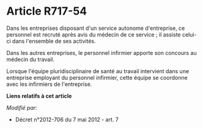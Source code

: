 # Article R717-54

Dans les entreprises disposant d'un service autonome d'entreprise, ce personnel est recruté après avis du médecin de ce
service ; il assiste celui-ci dans l'ensemble de ses activités. 

Dans les autres entreprises, le personnel infirmier apporte son concours au médecin du travail. 

Lorsque l'équipe pluridisciplinaire de santé au travail intervient dans une entreprise employant du personnel infirmier,
cette équipe se coordonne avec les infirmiers de l'entreprise.

**Liens relatifs à cet article**

_Modifié par_:

  - Décret n°2012-706 du 7 mai 2012 - art. 7
